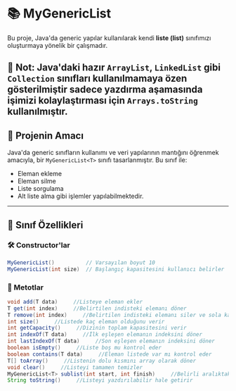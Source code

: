 # 📚 MyGenericList<T>

Bu proje, Java'da generic yapılar kullanılarak kendi **liste (list)** sınıfımızı oluşturmaya yönelik bir çalışmadır.

📌 **Not:** Java'daki hazır `ArrayList`, `LinkedList` gibi `Collection` sınıfları kullanılmamaya özen gösterilmiştir
sadece yazdırma aşamasında işimizi kolaylaştırması için `Arrays.toString` kullanılmıştır.
---

## 🎯 Projenin Amacı

Java'da generic sınıfların kullanımı ve veri yapılarının mantığını öğrenmek amacıyla, bir `MyGenericList<T>` sınıfı tasarlanmıştır. Bu sınıf ile:
- Eleman ekleme
- Eleman silme
- Liste sorgulama
- Alt liste alma
  gibi işlemler yapılabilmektedir.

---

## 🧱 Sınıf Özellikleri

### 🛠️ Constructor'lar

```java
MyGenericList()          // Varsayılan boyut 10
MyGenericList(int size)  // Başlangıç kapasitesini kullanıcı belirler
```
### 🧪 Metotlar

```java
void add(T data)     //Listeye eleman ekler
T get(int index)     //Belirtilen indisteki elemanı döner
T remove(int index)     //Belirtilen indisteki elemanı siler ve sola kaydırır
int size()     //Listede kaç eleman olduğunu verir
int getCapacity()     //Dizinin toplam kapasitesini verir
int indexOf(T data)     //İlk eşleşen elemanın indeksini döner
int lastIndexOf(T data)     //Son eşleşen elemanın indeksini döner
boolean isEmpty()     //Liste boş mu kontrol eder
boolean contains(T data)     //Eleman listede var mı kontrol eder
T[] toArray()     //Listenin dolu kısmını array olarak döner
void clear()     //Listeyi tamamen temizler
MyGenericList<T> sublist(int start, int finish)     //Belirli aralıktaki elemanlardan yeni bir liste oluşturur
String toString()     //Listeyi yazdırılabilir hale getirir
```
